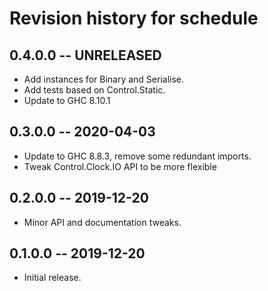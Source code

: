 # Revision history for schedule

## 0.4.0.0 -- UNRELEASED

* Add instances for Binary and Serialise.
* Add tests based on Control.Static.
* Update to GHC 8.10.1

## 0.3.0.0 -- 2020-04-03

* Update to GHC 8.8.3, remove some redundant imports.
* Tweak Control.Clock.IO API to be more flexible

## 0.2.0.0 -- 2019-12-20

* Minor API and documentation tweaks.

## 0.1.0.0 -- 2019-12-20

* Initial release.
